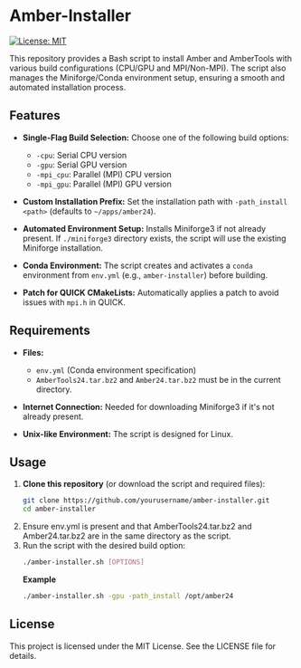 # Amber-Installer

[![License: MIT](https://img.shields.io/badge/License-MIT-yellow.svg)](./LICENSE)

This repository provides a Bash script to install Amber and AmberTools with various build configurations (CPU/GPU and MPI/Non-MPI). The script also manages the Miniforge/Conda environment setup, ensuring a smooth and automated installation process.

## Features

- **Single-Flag Build Selection:** Choose one of the following build options:
  - `-cpu`: Serial CPU version
  - `-gpu`: Serial GPU version
  - `-mpi_cpu`: Parallel (MPI) CPU version
  - `-mpi_gpu`: Parallel (MPI) GPU version
  
- **Custom Installation Prefix:** Set the installation path with `-path_install <path>` (defaults to `~/apps/amber24`).

- **Automated Environment Setup:** Installs Miniforge3 if not already present. If `./miniforge3` directory exists, the script will use the existing Miniforge installation.

- **Conda Environment:** The script creates and activates a `conda` environment from `env.yml` (e.g., `amber-installer`) before building.

- **Patch for QUICK CMakeLists:** Automatically applies a patch to avoid issues with `mpi.h` in QUICK.

## Requirements

- **Files:**  
  - `env.yml` (Conda environment specification)  
  - `AmberTools24.tar.bz2` and `Amber24.tar.bz2` must be in the current directory.

- **Internet Connection:** Needed for downloading Miniforge3 if it's not already present.

- **Unix-like Environment:** The script is designed for Linux.

## Usage

1. **Clone this repository** (or download the script and required files):
   ```bash
   git clone https://github.com/yourusername/amber-installer.git
   cd amber-installer
2. Ensure env.yml is present and that AmberTools24.tar.bz2 and Amber24.tar.bz2 are in the same directory as the script.
3. Run the script with the desired build option:
   ```bash
   ./amber-installer.sh [OPTIONS]
   ```
   **Example**
   ```bash
   ./amber-installer.sh -gpu -path_install /opt/amber24
   ```

## License
This project is licensed under the MIT License. See the LICENSE file for details.

